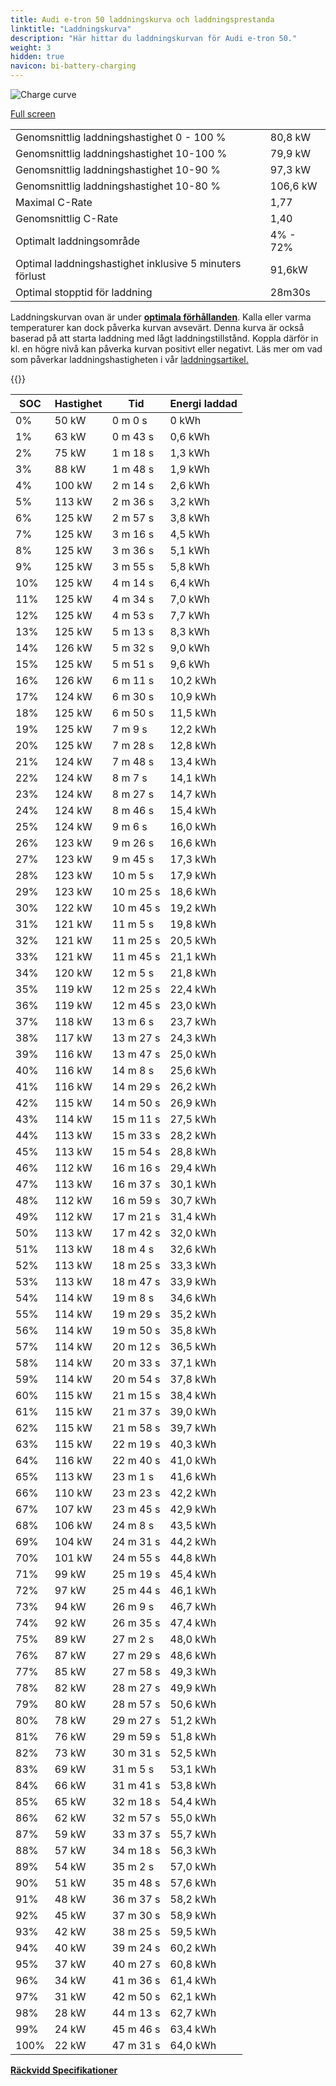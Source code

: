 ```yaml
---
title: Audi e-tron 50 laddningskurva och laddningsprestanda
linktitle: "Laddningskurva"
description: "Här hittar du laddningskurvan för Audi e-tron 50."
weight: 3
hidden: true
navicon: bi-battery-charging
---
```

<!-- markdownlint-disable MD033 -->
<img src="../chargingcurve.svg" alt="Charge curve" class="img-fluid">

[Full screen](../chargingcurve.svg)


<table class="table table-striped border">
<tbody>
<tr>
<td>Genomsnittlig laddningshastighet 0 - 100 %</td><td>80,8 kW</td>
</tr>
<tr>
<td>Genomsnittlig laddningshastighet 10-100 %</td><td>79,9 kW</td>
</tr>
<tr>
<td>Genomsnittlig laddningshastighet 10-90 %</td><td>97,3 kW</td>
</tr>
<tr>
<td>Genomsnittlig laddningshastighet 10-80 %</td><td>106,6 kW</td>
</tr>
<tr>
<td>Maximal C-Rate</td><td>1,77</td>
</tr>
<tr>
<td>Genomsnittlig C-Rate</td><td>1,40</td>
</tr>
<tr>
<td>Optimalt laddningsområde</td><td>4% - 72%</td>
</tr>
<tr>
<td>Optimal laddningshastighet inklusive 5 minuters förlust</td><td>91,6kW</td>
</tr>
<tr>
<td>Optimal stopptid för laddning</td><td>28m30s</td>
</tr>
</tbody>
</table>


Laddningskurvan ovan är under **[optimala förhållanden](../../../../../technology/battery/charging/#temperatur)**. Kalla eller varma temperaturer kan dock påverka kurvan avsevärt. Denna kurva är också baserad på att starta laddning med lågt laddningstillstånd. Koppla därför in kl. en högre nivå kan påverka kurvan positivt eller negativt. Läs mer om vad som påverkar laddningshastigheten i vår [laddningsartikel.](../../../../../technology/battery/charging/)


{{<evkxdisplayaddarticle />}}
<table class="table table-striped border">
<thead>
<tr><th>SOC</th><th>Hastighet</th><th>Tid</th><th>Energi laddad</th></tr>
</thead>
<tbody>
<tr>
<td>0%</td><td>50 kW</td><td> 0 m 0 s </td><td>0 kWh </td>
</tr>
<tr>
<td>1%</td><td>63 kW</td><td> 0 m 43 s </td><td>0,6 kWh </td>
</tr>
<tr>
<td>2%</td><td>75 kW</td><td> 1 m 18 s </td><td>1,3 kWh </td>
</tr>
<tr>
<td>3%</td><td>88 kW</td><td> 1 m 48 s </td><td>1,9 kWh </td>
</tr>
<tr>
<td>4%</td><td>100 kW</td><td> 2 m 14 s </td><td>2,6 kWh </td>
</tr>
<tr>
<td>5%</td><td>113 kW</td><td> 2 m 36 s </td><td>3,2 kWh </td>
</tr>
<tr>
<td>6%</td><td>125 kW</td><td> 2 m 57 s </td><td>3,8 kWh </td>
</tr>
<tr>
<td>7%</td><td>125 kW</td><td> 3 m 16 s </td><td>4,5 kWh </td>
</tr>
<tr>
<td>8%</td><td>125 kW</td><td> 3 m 36 s </td><td>5,1 kWh </td>
</tr>
<tr>
<td>9%</td><td>125 kW</td><td> 3 m 55 s </td><td>5,8 kWh </td>
</tr>
<tr>
<td>10%</td><td>125 kW</td><td> 4 m 14 s </td><td>6,4 kWh </td>
</tr>
<tr>
<td>11%</td><td>125 kW</td><td> 4 m 34 s </td><td>7,0 kWh </td>
</tr>
<tr>
<td>12%</td><td>125 kW</td><td> 4 m 53 s </td><td>7,7 kWh </td>
</tr>
<tr>
<td>13%</td><td>125 kW</td><td> 5 m 13 s </td><td>8,3 kWh </td>
</tr>
<tr>
<td>14%</td><td>126 kW</td><td> 5 m 32 s </td><td>9,0 kWh </td>
</tr>
<tr>
<td>15%</td><td>125 kW</td><td> 5 m 51 s </td><td>9,6 kWh </td>
</tr>
<tr>
<td>16%</td><td>126 kW</td><td> 6 m 11 s </td><td>10,2 kWh </td>
</tr>
<tr>
<td>17%</td><td>124 kW</td><td> 6 m 30 s </td><td>10,9 kWh </td>
</tr>
<tr>
<td>18%</td><td>125 kW</td><td> 6 m 50 s </td><td>11,5 kWh </td>
</tr>
<tr>
<td>19%</td><td>125 kW</td><td> 7 m 9 s </td><td>12,2 kWh </td>
</tr>
<tr>
<td>20%</td><td>125 kW</td><td> 7 m 28 s </td><td>12,8 kWh </td>
</tr>
<tr>
<td>21%</td><td>124 kW</td><td> 7 m 48 s </td><td>13,4 kWh </td>
</tr>
<tr>
<td>22%</td><td>124 kW</td><td> 8 m 7 s </td><td>14,1 kWh </td>
</tr>
<tr>
<td>23%</td><td>124 kW</td><td> 8 m 27 s </td><td>14,7 kWh </td>
</tr>
<tr>
<td>24%</td><td>124 kW</td><td> 8 m 46 s </td><td>15,4 kWh </td>
</tr>
<tr>
<td>25%</td><td>124 kW</td><td> 9 m 6 s </td><td>16,0 kWh </td>
</tr>
<tr>
<td>26%</td><td>123 kW</td><td> 9 m 26 s </td><td>16,6 kWh </td>
</tr>
<tr>
<td>27%</td><td>123 kW</td><td> 9 m 45 s </td><td>17,3 kWh </td>
</tr>
<tr>
<td>28%</td><td>123 kW</td><td> 10 m 5 s </td><td>17,9 kWh </td>
</tr>
<tr>
<td>29%</td><td>123 kW</td><td> 10 m 25 s </td><td>18,6 kWh </td>
</tr>
<tr>
<td>30%</td><td>122 kW</td><td> 10 m 45 s </td><td>19,2 kWh </td>
</tr>
<tr>
<td>31%</td><td>121 kW</td><td> 11 m 5 s </td><td>19,8 kWh </td>
</tr>
<tr>
<td>32%</td><td>121 kW</td><td> 11 m 25 s </td><td>20,5 kWh </td>
</tr>
<tr>
<td>33%</td><td>121 kW</td><td> 11 m 45 s </td><td>21,1 kWh </td>
</tr>
<tr>
<td>34%</td><td>120 kW</td><td> 12 m 5 s </td><td>21,8 kWh </td>
</tr>
<tr>
<td>35%</td><td>119 kW</td><td> 12 m 25 s </td><td>22,4 kWh </td>
</tr>
<tr>
<td>36%</td><td>119 kW</td><td> 12 m 45 s </td><td>23,0 kWh </td>
</tr>
<tr>
<td>37%</td><td>118 kW</td><td> 13 m 6 s </td><td>23,7 kWh </td>
</tr>
<tr>
<td>38%</td><td>117 kW</td><td> 13 m 27 s </td><td>24,3 kWh </td>
</tr>
<tr>
<td>39%</td><td>116 kW</td><td> 13 m 47 s </td><td>25,0 kWh </td>
</tr>
<tr>
<td>40%</td><td>116 kW</td><td> 14 m 8 s </td><td>25,6 kWh </td>
</tr>
<tr>
<td>41%</td><td>116 kW</td><td> 14 m 29 s </td><td>26,2 kWh </td>
</tr>
<tr>
<td>42%</td><td>115 kW</td><td> 14 m 50 s </td><td>26,9 kWh </td>
</tr>
<tr>
<td>43%</td><td>114 kW</td><td> 15 m 11 s </td><td>27,5 kWh </td>
</tr>
<tr>
<td>44%</td><td>113 kW</td><td> 15 m 33 s </td><td>28,2 kWh </td>
</tr>
<tr>
<td>45%</td><td>113 kW</td><td> 15 m 54 s </td><td>28,8 kWh </td>
</tr>
<tr>
<td>46%</td><td>112 kW</td><td> 16 m 16 s </td><td>29,4 kWh </td>
</tr>
<tr>
<td>47%</td><td>113 kW</td><td> 16 m 37 s </td><td>30,1 kWh </td>
</tr>
<tr>
<td>48%</td><td>112 kW</td><td> 16 m 59 s </td><td>30,7 kWh </td>
</tr>
<tr>
<td>49%</td><td>112 kW</td><td> 17 m 21 s </td><td>31,4 kWh </td>
</tr>
<tr>
<td>50%</td><td>113 kW</td><td> 17 m 42 s </td><td>32,0 kWh </td>
</tr>
<tr>
<td>51%</td><td>113 kW</td><td> 18 m 4 s </td><td>32,6 kWh </td>
</tr>
<tr>
<td>52%</td><td>113 kW</td><td> 18 m 25 s </td><td>33,3 kWh </td>
</tr>
<tr>
<td>53%</td><td>113 kW</td><td> 18 m 47 s </td><td>33,9 kWh </td>
</tr>
<tr>
<td>54%</td><td>114 kW</td><td> 19 m 8 s </td><td>34,6 kWh </td>
</tr>
<tr>
<td>55%</td><td>114 kW</td><td> 19 m 29 s </td><td>35,2 kWh </td>
</tr>
<tr>
<td>56%</td><td>114 kW</td><td> 19 m 50 s </td><td>35,8 kWh </td>
</tr>
<tr>
<td>57%</td><td>114 kW</td><td> 20 m 12 s </td><td>36,5 kWh </td>
</tr>
<tr>
<td>58%</td><td>114 kW</td><td> 20 m 33 s </td><td>37,1 kWh </td>
</tr>
<tr>
<td>59%</td><td>114 kW</td><td> 20 m 54 s </td><td>37,8 kWh </td>
</tr>
<tr>
<td>60%</td><td>115 kW</td><td> 21 m 15 s </td><td>38,4 kWh </td>
</tr>
<tr>
<td>61%</td><td>115 kW</td><td> 21 m 37 s </td><td>39,0 kWh </td>
</tr>
<tr>
<td>62%</td><td>115 kW</td><td> 21 m 58 s </td><td>39,7 kWh </td>
</tr>
<tr>
<td>63%</td><td>115 kW</td><td> 22 m 19 s </td><td>40,3 kWh </td>
</tr>
<tr>
<td>64%</td><td>116 kW</td><td> 22 m 40 s </td><td>41,0 kWh </td>
</tr>
<tr>
<td>65%</td><td>113 kW</td><td> 23 m 1 s </td><td>41,6 kWh </td>
</tr>
<tr>
<td>66%</td><td>110 kW</td><td> 23 m 23 s </td><td>42,2 kWh </td>
</tr>
<tr>
<td>67%</td><td>107 kW</td><td> 23 m 45 s </td><td>42,9 kWh </td>
</tr>
<tr>
<td>68%</td><td>106 kW</td><td> 24 m 8 s </td><td>43,5 kWh </td>
</tr>
<tr>
<td>69%</td><td>104 kW</td><td> 24 m 31 s </td><td>44,2 kWh </td>
</tr>
<tr>
<td>70%</td><td>101 kW</td><td> 24 m 55 s </td><td>44,8 kWh </td>
</tr>
<tr>
<td>71%</td><td>99 kW</td><td> 25 m 19 s </td><td>45,4 kWh </td>
</tr>
<tr>
<td>72%</td><td>97 kW</td><td> 25 m 44 s </td><td>46,1 kWh </td>
</tr>
<tr>
<td>73%</td><td>94 kW</td><td> 26 m 9 s </td><td>46,7 kWh </td>
</tr>
<tr>
<td>74%</td><td>92 kW</td><td> 26 m 35 s </td><td>47,4 kWh </td>
</tr>
<tr>
<td>75%</td><td>89 kW</td><td> 27 m 2 s </td><td>48,0 kWh </td>
</tr>
<tr>
<td>76%</td><td>87 kW</td><td> 27 m 29 s </td><td>48,6 kWh </td>
</tr>
<tr>
<td>77%</td><td>85 kW</td><td> 27 m 58 s </td><td>49,3 kWh </td>
</tr>
<tr>
<td>78%</td><td>82 kW</td><td> 28 m 27 s </td><td>49,9 kWh </td>
</tr>
<tr>
<td>79%</td><td>80 kW</td><td> 28 m 57 s </td><td>50,6 kWh </td>
</tr>
<tr>
<td>80%</td><td>78 kW</td><td> 29 m 27 s </td><td>51,2 kWh </td>
</tr>
<tr>
<td>81%</td><td>76 kW</td><td> 29 m 59 s </td><td>51,8 kWh </td>
</tr>
<tr>
<td>82%</td><td>73 kW</td><td> 30 m 31 s </td><td>52,5 kWh </td>
</tr>
<tr>
<td>83%</td><td>69 kW</td><td> 31 m 5 s </td><td>53,1 kWh </td>
</tr>
<tr>
<td>84%</td><td>66 kW</td><td> 31 m 41 s </td><td>53,8 kWh </td>
</tr>
<tr>
<td>85%</td><td>65 kW</td><td> 32 m 18 s </td><td>54,4 kWh </td>
</tr>
<tr>
<td>86%</td><td>62 kW</td><td> 32 m 57 s </td><td>55,0 kWh </td>
</tr>
<tr>
<td>87%</td><td>59 kW</td><td> 33 m 37 s </td><td>55,7 kWh </td>
</tr>
<tr>
<td>88%</td><td>57 kW</td><td> 34 m 18 s </td><td>56,3 kWh </td>
</tr>
<tr>
<td>89%</td><td>54 kW</td><td> 35 m 2 s </td><td>57,0 kWh </td>
</tr>
<tr>
<td>90%</td><td>51 kW</td><td> 35 m 48 s </td><td>57,6 kWh </td>
</tr>
<tr>
<td>91%</td><td>48 kW</td><td> 36 m 37 s </td><td>58,2 kWh </td>
</tr>
<tr>
<td>92%</td><td>45 kW</td><td> 37 m 30 s </td><td>58,9 kWh </td>
</tr>
<tr>
<td>93%</td><td>42 kW</td><td> 38 m 25 s </td><td>59,5 kWh </td>
</tr>
<tr>
<td>94%</td><td>40 kW</td><td> 39 m 24 s </td><td>60,2 kWh </td>
</tr>
<tr>
<td>95%</td><td>37 kW</td><td> 40 m 27 s </td><td>60,8 kWh </td>
</tr>
<tr>
<td>96%</td><td>34 kW</td><td> 41 m 36 s </td><td>61,4 kWh </td>
</tr>
<tr>
<td>97%</td><td>31 kW</td><td> 42 m 50 s </td><td>62,1 kWh </td>
</tr>
<tr>
<td>98%</td><td>28 kW</td><td> 44 m 13 s </td><td>62,7 kWh </td>
</tr>
<tr>
<td>99%</td><td>24 kW</td><td> 45 m 46 s </td><td>63,4 kWh </td>
</tr>
<tr>
<td>100%</td><td>22 kW</td><td> 47 m 31 s </td><td>64,0 kWh </td>
</tr>
</tbody>
</table>

<div class="mt-3 mb-3">
<a href="../rangeandconsumption/" class="text-decoration-none text-black">
<strong><i class="bi-arrow-left"></i> Räckvidd </strong>
</a>
<a href="../specifications/" class="text-decoration-none text-black float-end">
<strong>Specifikationer <i class="bi-arrow-right"></i></strong>
</a>
</div>
